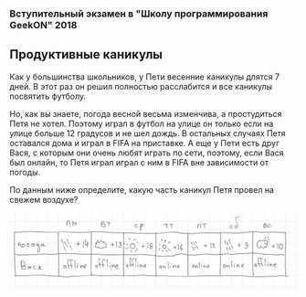 ### Вступительный экзамен в "Школу программирования GeekON" 2018

## Продуктивные каникулы

Как у большинства школьников, у Пети весенние каникулы длятся 7 дней. В этот раз он решил полностью расслабится и все каникулы посвятить футболу.

Но, как вы знаете, погода весной весьма изменчива, а простудиться Петя не хотел. Поэтому играл в футбол на улице он только если на улице больше 12 градусов и не шел дождь. В остальных случаях Петя оставался дома и играл в FIFA на приставке. А еще у Пети есть друг Вася, с которым они очень любят играть по сети, поэтому, если Вася был онлайн, то Петя играл играл с ним в FIFA вне зависимости от погоды. 

По данным ниже определите, какую часть каникул Петя провел на свежем воздухе?

![task1](images/task1.jpg)

